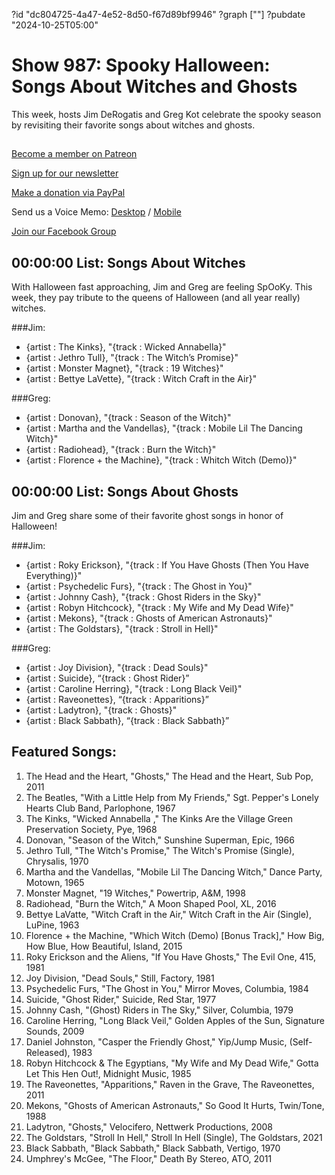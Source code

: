 ?id "dc804725-4a47-4e52-8d50-f67d89bf9946"
?graph [""]
?pubdate "2024-10-25T05:00"
# Show 987: Spooky Halloween: Songs About Witches and Ghosts

This week, hosts Jim DeRogatis and Greg Kot celebrate the spooky season by revisiting their favorite songs about witches and ghosts.

## 

[Become a member on Patreon](https://bit.ly/3slWZvc)

[Sign up for our newsletter](https://bit.ly/3eEvRnG)

[Make a donation via PayPal](https://bit.ly/3dmt9lU)

Send us a Voice Memo: [Desktop](http://bit.ly/2RyD5Ah) / [Mobile](http://sayhi.chat/soundops)

[Join our Facebook Group](https://bit.ly/3sivr9T)

## 00:00:00 List: Songs About Witches

With Halloween fast approaching, Jim and Greg are feeling SpOoKy. This week, they pay tribute to the queens of Halloween (and all year really) witches.

###Jim:
- {artist : The Kinks}, "{track : Wicked Annabella}"
- {artist : Jethro Tull}, "{track : The Witch’s Promise}"
- {artist : Monster Magnet}, "{track : 19 Witches}"
- {artist : Bettye LaVette}, "{track : Witch Craft in the Air}"

###Greg:
- {artist : Donovan}, "{track : Season of the Witch}"
- {artist : Martha and the Vandellas}, "{track : Mobile Lil The Dancing Witch}"
- {artist : Radiohead}, "{track : Burn the Witch}"
- {artist : Florence + the Machine}, "{track : Whitch Witch (Demo)}"


## 00:00:00 List: Songs About Ghosts

Jim and Greg share some of their favorite ghost songs in honor of Halloween! 

###Jim:
- {artist : Roky Erickson}, "{track : If You Have Ghosts (Then You Have Everything)}"
- {artist : Psychedelic Furs}, "{track : The Ghost in You}"
- {artist : Johnny Cash}, "{track : Ghost Riders in the Sky}"
- {artist : Robyn Hitchcock}, "{track : My Wife and My Dead Wife}"
- {artist : Mekons}, "{track : Ghosts of American Astronauts}"
- {artist : The Goldstars}, "{track : Stroll in Hell}"

###Greg:
- {artist : Joy Division}, "{track : Dead Souls}"
- {artist : Suicide}, “{track : Ghost Rider}”
- {artist : Caroline Herring}, "{track : Long Black Veil}"
- {artist : Raveonettes}, “{track : Apparitions}”
- {artist : Ladytron}, "{track : Ghosts}"
- {artist : Black Sabbath}, “{track : Black Sabbath}”

## Featured Songs:

1. The Head and the Heart, "Ghosts," The Head and the Heart, Sub Pop, 2011
1. The Beatles, "With a Little Help from My Friends," Sgt. Pepper's Lonely Hearts Club Band, Parlophone, 1967
1. The Kinks, "Wicked Annabella ," The Kinks Are the Village Green Preservation Society, Pye, 1968
1. Donovan, "Season of the Witch," Sunshine Superman, Epic, 1966
1. Jethro Tull, "The Witch's Promise," The Witch's Promise (Single), Chrysalis, 1970
1. Martha and the Vandellas, "Mobile Lil The Dancing Witch," Dance Party, Motown, 1965
1. Monster Magnet, "19 Witches," Powertrip, A&M, 1998
1. Radiohead, "Burn the Witch," A Moon Shaped Pool, XL, 2016
1. Bettye LaVatte, "Witch Craft in the Air," Witch Craft in the Air (Single), LuPine, 1963
1. Florence + the Machine, "Which Witch (Demo) [Bonus Track]," How Big, How Blue, How Beautiful, Island, 2015
1. Roky Erickson and the Aliens, "If You Have Ghosts," The Evil One, 415, 1981
1. Joy Division, "Dead Souls," Still, Factory, 1981
1. Psychedelic Furs, "The Ghost in You," Mirror Moves, Columbia, 1984
1. Suicide, "Ghost Rider," Suicide, Red Star, 1977
1. Johnny Cash, "(Ghost) Riders in The Sky," Silver, Columbia, 1979
1. Caroline Herring, "Long Black Veil," Golden Apples of the Sun, Signature Sounds, 2009
1. Daniel Johnston, "Casper the Friendly Ghost," Yip/Jump Music, (Self-Released), 1983
1. Robyn Hitchcock & The Egyptians, "My Wife and My Dead Wife," Gotta Let This Hen Out!, Midnight Music, 1985
1. The Raveonettes, "Apparitions," Raven in the Grave, The Raveonettes, 2011
1. Mekons, "Ghosts of American Astronauts," So Good It Hurts, Twin/Tone, 1988
1. Ladytron, "Ghosts," Velocifero, Nettwerk Productions, 2008
1. The Goldstars, "Stroll In Hell," Stroll In Hell (Single), The Goldstars, 2021
1. Black Sabbath, "Black Sabbath," Black Sabbath, Vertigo, 1970
1. Umphrey's McGee, "The Floor," Death By Stereo, ATO, 2011